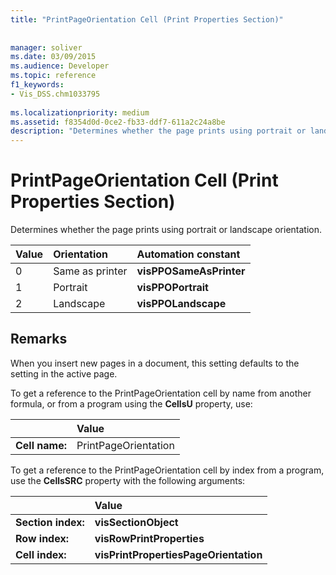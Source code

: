 ```yaml
---
title: "PrintPageOrientation Cell (Print Properties Section)"
 
 
manager: soliver
ms.date: 03/09/2015
ms.audience: Developer
ms.topic: reference
f1_keywords:
- Vis_DSS.chm1033795
 
ms.localizationpriority: medium
ms.assetid: f8354d0d-0ce2-fb33-ddf7-611a2c24a8be
description: "Determines whether the page prints using portrait or landscape orientation."
---
```


# PrintPageOrientation Cell (Print Properties Section)

Determines whether the page prints using portrait or landscape orientation.
  
|**Value**|**Orientation**|**Automation constant**|
|:-----|:-----|:-----|
| 0  <br/> | Same as printer  <br/> |**visPPOSameAsPrinter** <br/> |
| 1  <br/> | Portrait  <br/> |**visPPOPortrait** <br/> |
|2  <br/> |Landscape  <br/> |**visPPOLandscape** <br/> |
   
## Remarks

When you insert new pages in a document, this setting defaults to the setting in the active page.
  
To get a reference to the PrintPageOrientation cell by name from another formula, or from a program using the **CellsU** property, use: 
  
||Value |
|:-----|:-----|
| **Cell name:**  <br/> | PrintPageOrientation  <br/> |
   
To get a reference to the PrintPageOrientation cell by index from a program, use the **CellsSRC** property with the following arguments: 
  
||Value |
|:-----|:-----|
| **Section index:**  <br/> |**visSectionObject** <br/> |
| **Row index:**  <br/> |**visRowPrintProperties** <br/> |
| **Cell index:**  <br/> |**visPrintPropertiesPageOrientation** <br/> |
   

